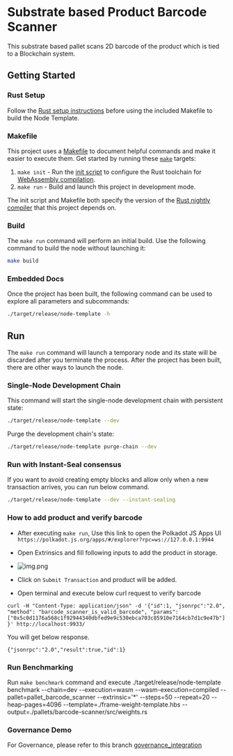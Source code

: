# Substrate based Product Barcode Scanner

This substrate based pallet scans 2D barcode of the product which is tied to a Blockchain system.

## Getting Started

### Rust Setup

Follow the [Rust setup instructions](./doc/rust-setup.md) before using the included Makefile to
build the Node Template.

### Makefile

This project uses a [Makefile](Makefile) to document helpful commands and make it easier to execute
them. Get started by running these [`make`](https://www.gnu.org/software/make/manual/make.html)
targets:

1. `make init` - Run the [init script](scripts/init.sh) to configure the Rust toolchain for
   [WebAssembly compilation](https://substrate.dev/docs/en/knowledgebase/getting-started/#webassembly-compilation).
1. `make run` - Build and launch this project in development mode.

The init script and Makefile both specify the version of the
[Rust nightly compiler](https://substrate.dev/docs/en/knowledgebase/getting-started/#rust-nightly-toolchain)
that this project depends on.

### Build

The `make run` command will perform an initial build. Use the following command to build the node
without launching it:

```sh
make build
```

### Embedded Docs

Once the project has been built, the following command can be used to explore all parameters and
subcommands:

```sh
./target/release/node-template -h
```

## Run

The `make run` command will launch a temporary node and its state will be discarded after you
terminate the process. After the project has been built, there are other ways to launch the node.

### Single-Node Development Chain

This command will start the single-node development chain with persistent state:

```bash
./target/release/node-template --dev
```

Purge the development chain's state:

```bash
./target/release/node-template purge-chain --dev
```
### Run with Instant-Seal consensus

If you want to avoid creating empty blocks and allow only when a new transaction arrives, you can run below command.

```bash
./target/release/node-template --dev --instant-sealing
```
### How to add product and verify barcode

* After executing `make run`, Use this link to open the Polkadot JS Apps UI `https://polkadot.js.org/apps/#/explorer?rpc=ws://127.0.0.1:9944`
  
* Open Extrinsics and fill following inputs to add the product in storage.
  
* ![img.png](img.png)
  
* Click on `Submit Transaction` and product will be added.
  
* Open terminal and execute below curl request to verify barcode

`curl -H "Content-Type: application/json" -d '{"id":1, "jsonrpc":"2.0", "method": "barcode_scanner_is_valid_barcode", "params": ["0x5c0d1176a568c1f92944340dbfed9e9c530ebca703c85910e7164cb7d1c9e47b"]}' http://localhost:9933/`

You will get below response.

`{"jsonrpc":"2.0","result":true,"id":1}`


### Run Benchmarking
Run `make benchmark` command and execute
./target/release/node-template benchmark --chain=dev --execution=wasm --wasm-execution=compiled --pallet=pallet_barcode_scanner --extrinsic='*' --steps=50 --repeat=20 --heap-pages=4096 --template=./frame-weight-template.hbs --output=./pallets/barcode-scanner/src/weights.rs


### Governance Demo
For Governance, please refer to this branch [governance_integration](https://github.com/ayushmishra2005/substrate-barcode-scanner/tree/governance_integration)


